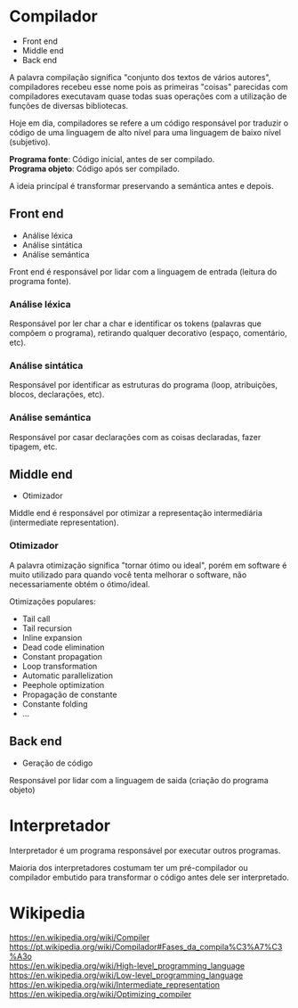 # Compilador
* Front end
* Middle end
* Back end

A palavra compilação significa "conjunto dos textos de vários autores", compiladores recebeu esse nome pois as primeiras "coisas" parecidas com compiladores executavam quase todas suas operações com a utilização de funções de diversas bibliotecas.  

Hoje em dia, compiladores se refere a um código responsável por traduzir o código de uma linguagem de alto nível para uma linguagem de baixo nível (subjetivo).  

**Programa fonte**: Código inícial, antes de ser compilado.  
**Programa objeto**: Código após ser compilado.  

A ideia princípal é transformar preservando a semántica antes e depois.  

## Front end
* Análise léxica
* Análise sintática
* Análise semántica

Front end é responsável por lidar com a linguagem de entrada (leitura do programa fonte).  

### Análise léxica
Responsável por ler char a char e identificar os tokens (palavras que compõem o programa), retirando qualquer decorativo (espaço, comentário, etc).  

### Análise sintática
Responsável por identificar as estruturas do programa (loop, atribuições, blocos, declarações, etc).  

### Análise semántica
Responsável por casar declarações com as coisas declaradas, fazer tipagem, etc.  

## Middle end
* Otimizador

Middle end é responsável por otimizar a representação intermediária (intermediate representation).  

### Otimizador
A palavra otimização significa "tornar ótimo ou ideal", porém em software é muito utilizado para quando você tenta melhorar o software, não necessariamente obtém o ótimo/ideal.  

Otimizações populares:
* Tail call
* Tail recursion
* Inline expansion
* Dead code elimination
* Constant propagation
* Loop transformation
* Automatic parallelization
* Peephole optimization
* Propagação de constante
* Constante folding
* ...

## Back end
* Geração de código

Responsável por lidar com a linguagem de saida (criação do programa objeto)  

# Interpretador
Interpretador é um programa responsável por executar outros programas.  

Maioria dos interpretadores costumam ter um pré-compilador ou compilador embutido para transformar o código antes dele ser interpretado.  

# Wikipedia

https://en.wikipedia.org/wiki/Compiler  
https://pt.wikipedia.org/wiki/Compilador#Fases_da_compila%C3%A7%C3%A3o  
https://en.wikipedia.org/wiki/High-level_programming_language  
https://en.wikipedia.org/wiki/Low-level_programming_language  
https://en.wikipedia.org/wiki/Intermediate_representation  
https://en.wikipedia.org/wiki/Optimizing_compiler  
